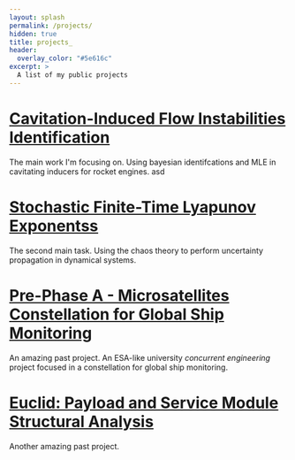 ```yaml
---
layout: splash
permalink: /projects/
hidden: true
title: projects_
header:
  overlay_color: "#5e616c"
excerpt: >
  A list of my public projects
---
```

# [Cavitation-Induced Flow Instabilities Identification](blog/how-to-remove-excerpt-from-archive-item/)
The main work I'm focusing on. Using bayesian identifcations and MLE in cavitating inducers for rocket engines. asd

# [Stochastic Finite-Time Lyapunov Exponentss]()
The second main task. Using the chaos theory to perform uncertainty propagation in dynamical systems.

# [Pre-Phase A - Microsatellites Constellation for Global Ship Monitoring]()
An amazing past project. An ESA-like university <em>concurrent engineering</em> project focused in a constellation for global ship monitoring.

# [Euclid: Payload and Service Module Structural Analysis]()
Another amazing past project.